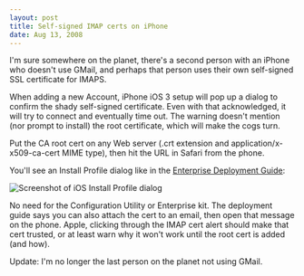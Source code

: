```yaml
---
layout: post
title: Self-signed IMAP certs on iPhone
date: Aug 13, 2008
---
```


I'm sure somewhere on the planet, there's a second person with an iPhone who doesn't use GMail, and perhaps that person uses their own self-signed SSL certificate for IMAPS.

When adding a new Account, iPhone iOS 3 setup will pop up a dialog to confirm the shady self-signed certificate. Even with that acknowledged, it will try to connect and eventually time out. The warning doesn't mention (nor prompt to install) the root certificate, which will make the cogs turn.

Put the CA root cert on any Web server (.crt extension and application/x-x509-ca-cert MIME type), then hit the URL in Safari from the phone.

You'll see an Install Profile dialog like in the [Enterprise Deployment Guide](http://support.apple.com/manuals/en_US/Enterprise_Deployment_Guide.pdf):

![Screenshot of iOS Install Profile dialog](http://images.yort.com/blog/self-signed-imap-ssl-1.jpg)

No need for the Configuration Utility or Enterprise kit. The deployment guide says you can also attach the cert to an email, then open that message on the phone. Apple, clicking through the IMAP cert alert should make that cert trusted, or at least warn why it won't work until the root cert is added (and how).

Update: I'm no longer the last person on the planet not using GMail.